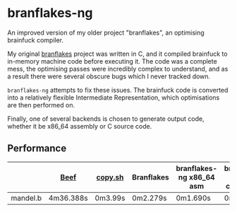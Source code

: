 # branflakes-ng
An improved version of my older project "branflakes", an optimising brainfuck compiler.

My original [branflakes](https://github.com/DavidBuchanan314/branflakes) project was written in C,
and it compiled brainfuck to in-memory machine code before executing it. The code was a complete mess,
the optimising passes were incredibly complex to understand, and as a result there were several
obscure bugs which I never tracked down.

`branflakes-ng` attempts to fix these issues. The brainfuck code is converted into a relatively
flexible Intermediate Representation, which optimisations are then performed on.

Finally, one of several backends is chosen to generate output code, whether it be x86_64 assembly
or C source code.

## Performance

|          | [Beef](http://kiyuko.org/software/beef) | [copy.sh](https://copy.sh/brainfuck/) | Branflakes | branflakes-ng x86\_64 asm | branflakes-ng compiled c | [Tritium](https://github.com/rdebath/Brainfuck) |
|----------|-----------------------------------------|---------------------------------------|------------|---------------------------|--------------------------|-------------------------------------------------|
| mandel.b | 4m36.388s                               | 0m3.99s                               | 0m2.279s   | 0m1.690s                  | 0m1.538s                 | 0m1.084s                                        |

